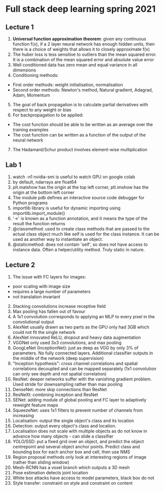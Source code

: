 # Full stack deep learning spring 2021

## Lecture 1
1. **Universal function approximation theorem**: given any continuous function f(x), if a 2 layer neural network has enough hidden units, then there is a choice of weights that allows it to closely approximate f(x)
2. The huber loss is less sensitive to outliers than the mean squared error. It is a combination of the mean squared error and absolute value error
3. Well conditioned data has zero mean and equal variance in all dimensions
4. Conditioning methods:
* First order methods: weight initialisation, normalisation
* Second order methods: Newton's method, Natural gradient, Adagrad, Adam, Momentum
5. The goal of back propagation is to calculate partial derivatives with respect to any weight or bias
6. For backpropagation to be applied:
* The cost function should be able to be written as an average over the training examples
* The cost function can be written as a function of the output of the neural network
7. The Hadamard/Schur product involves element-wise multiplication

## Lab 1
1. watch -n1 nvidia-smi is useful to watch GPU on google colab
2. by default, ndarrays are float64
3. plt.matshow has the origin at the top left corner, plt.imshow has the origin at the bottom left corner
4. The module pdb defines an interactive source code debugger for Python programs
5. importlib library is useful for dynamic importing using importlib.import_module()
6. '->' is known as a function annotation, and it means the type of the result the function returns
7. @classmethod: used to create class methods that are passed to the actual class object much like self is used for the class instance. It can be used as another way to instantiate an object.
8. @staticmethod: does not contain 'self', so does not have access to instance data. Often a helper/utility method. Truly static in nature.

## Lecture 2
1. The issue with FC layers for images:
* poor scaling with image size
* requires a large number of parameters
* not translation invariant
2. Stacking convolutions increase receptive field
3. Max pooling has fallen out of favour
4. A 1x1 convolution corresponds to applying an MLP to every pixel in the convolutional output
5. AlexNet usually drawn as two parts as the GPU only had 3GB which could not fit the single network
6. AlexNet innovated ReLU, dropout and heavy data augmentation
7. VGGNet only used 3x3 convolutions, and max pooling
8. GoogLeNet (InceptionNet): just as deep as VGG by only 3% of parameters. No fully connected layers. Additional classifier outputs in the middle of the network (deep supervision)
9. "Inception hypothesis": cross channel correlations and spatial correlations decoupled and can be mapped separately (1x1 convolution can only see depth and not spatial correlation)
10. ResNet: deeper networks suffer with the vanishing gradient problem. Used stride for downsampling rather than max pooling
11. DenseNet: more skip connections than ResNet
12. ResNeXt: combining inception and ResNet
13. SENet: adding module of global pooling and FC layer to adaptively reweight feature maps
14. SqueezeNet: uses 1x1 filters to prevent number of channels from increasing
15. Localisation: output the single object's class and its location
16. Detection: output every object's class and location. 
17. Localisation does not scale with multiple objects as do not know in advance how many objects - can slide a classifier
18. YOLO/SSD: put a fixed grid over an object, and predict the object centrepoint and several object anchor points. Predict class and bounding box for each anchor box and cell, then use NMS
19. Region proposal methods only look at interesting regions of image (rather than sliding window)
20. Mesh-RCNN has a voxel branch which outputs a 3D mesh
21. Pose estimation detects joint location 
22. White box attacks have access to model parameters, black box do not
23. Style transfer: constraint on style and constraint on content
